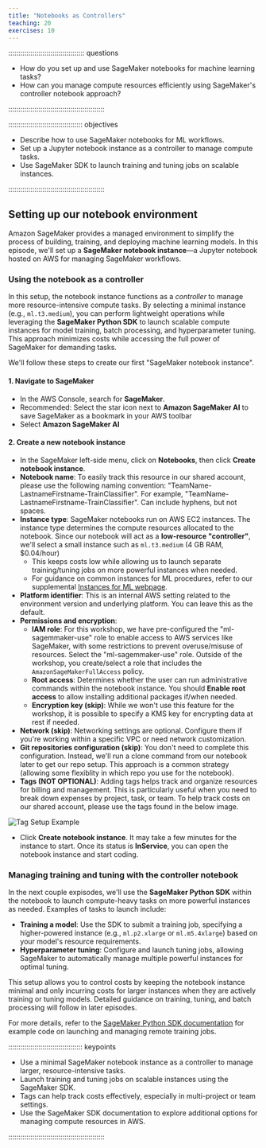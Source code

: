 ```yaml
---
title: "Notebooks as Controllers"
teaching: 20
exercises: 10
---
```


:::::::::::::::::::::::::::::::::::::: questions 

- How do you set up and use SageMaker notebooks for machine learning tasks?
- How can you manage compute resources efficiently using SageMaker's controller notebook approach?

::::::::::::::::::::::::::::::::::::::::::::::::

::::::::::::::::::::::::::::::::::::: objectives

- Describe how to use SageMaker notebooks for ML workflows.
- Set up a Jupyter notebook instance as a controller to manage compute tasks.
- Use SageMaker SDK to launch training and tuning jobs on scalable instances.

::::::::::::::::::::::::::::::::::::::::::::::::

## Setting up our notebook environment
Amazon SageMaker provides a managed environment to simplify the process of building, training, and deploying machine learning models. In this episode, we'll set up a **SageMaker notebook instance**—a Jupyter notebook hosted on AWS for managing SageMaker workflows. 

### Using the notebook as a controller
In this setup, the notebook instance functions as a *controller* to manage more resource-intensive compute tasks. By selecting a minimal instance (e.g., `ml.t3.medium`), you can perform lightweight operations while leveraging the **SageMaker Python SDK** to launch scalable compute instances for model training, batch processing, and hyperparameter tuning. This approach minimizes costs while accessing the full power of SageMaker for demanding tasks.

We'll follow these steps to create our first "SageMaker notebook instance".

#### 1. Navigate to SageMaker
- In the AWS Console, search for **SageMaker**.
- Recommended: Select the star icon next to **Amazon SageMaker AI** to save SageMaker as a bookmark in your AWS toolbar 
- Select  **Amazon SageMaker AI**

#### 2. Create a new notebook instance
- In the SageMaker left-side menu, click on **Notebooks**, then click **Create notebook instance**.
- **Notebook name**: To easily track this resource in our shared account, please use the following naming convention: "TeamName-LastnameFirstname-TrainClassifier". For example, "TeamName-LastnameFirstname-TrainClassifier". Can include hyphens, but not spaces. 
- **Instance type**: SageMaker notebooks run on AWS EC2 instances. The instance type determines the compute resources allocated to the notebook. Since our notebook will act as a **low-resource "controller"**, we'll select a small instance such as `ml.t3.medium` (4 GB RAM, $0.04/hour)  
  - This keeps costs low while allowing us to launch separate training/tuning jobs on more powerful instances when needed.  
  - For guidance on common instances for ML procedures, refer to our supplemental [Instances for ML webpage](https://carpentries-incubator.github.io/ML_with_AWS_SageMaker/instances-for-ML.html).  
- **Platform identifier**: This is an internal AWS setting related to the environment version and underlying platform. You can leave this as the default.
- **Permissions and encryption**:
   - **IAM role**: For this workshop, we have pre-configured the "ml-sagemmaker-use" role to enable access to AWS services like SageMaker, with some restrictions to prevent overuse/misuse of resources. Select the "ml-sagemmaker-use" role. Outside of the workshop, you create/select a role that includes the `AmazonSageMakerFullAccess` policy.
   - **Root access**: Determines whether the user can run administrative commands within the notebook instance.  You should **Enable root access** to allow installing additional packages if/when needed.  
   - **Encryption key (skip)**: While we won't use this feature for the workshop, it is possible to specify a KMS key for encrypting data at rest if needed. 
- **Network (skip)**: Networking settings are optional. Configure them if you're working within a specific VPC or need network customization.
- **Git repositories configuration (skip)**: You don't need to complete this configuration. Instead, we'll run a clone command from our notebook later to get our repo setup. This approach is a common strategy (allowing some flexiblity in which repo you use for the notebook).
- **Tags (NOT OPTIONAL)**: Adding tags helps track and organize resources for billing and management. This is particularly useful when you need to break down expenses by project, task, or team. To help track costs on our shared account, please use the tags found in the below image.

![Tag Setup Example](https://raw.githubusercontent.com/UW-Madison-DataScience/ml-with-aws-sagemaker/main/images/notebook_tags.PNG)

- Click **Create notebook instance**. It may take a few minutes for the instance to start. Once its status is **InService**, you can open the notebook instance and start coding.

### Managing training and tuning with the controller notebook

In the next couple expisodes, we'll use the **SageMaker Python SDK** within the notebook to launch compute-heavy tasks on more powerful instances as needed. Examples of tasks to launch include:

- **Training a model**: Use the SDK to submit a training job, specifying a higher-powered instance (e.g., `ml.p2.xlarge` or `ml.m5.4xlarge`) based on your model's resource requirements.
- **Hyperparameter tuning**: Configure and launch tuning jobs, allowing SageMaker to automatically manage multiple powerful instances for optimal tuning.

This setup allows you to control costs by keeping the notebook instance minimal and only incurring costs for larger instances when they are actively training or tuning models. Detailed guidance on training, tuning, and batch processing will follow in later episodes.

For more details, refer to the [SageMaker Python SDK documentation](https://sagemaker.readthedocs.io/) for example code on launching and managing remote training jobs.

::::::::::::::::::::::::::::::::::::: keypoints 

- Use a minimal SageMaker notebook instance as a controller to manage larger, resource-intensive tasks.
- Launch training and tuning jobs on scalable instances using the SageMaker SDK.
- Tags can help track costs effectively, especially in multi-project or team settings.
- Use the SageMaker SDK documentation to explore additional options for managing compute resources in AWS.

::::::::::::::::::::::::::::::::::::::::::::::::
